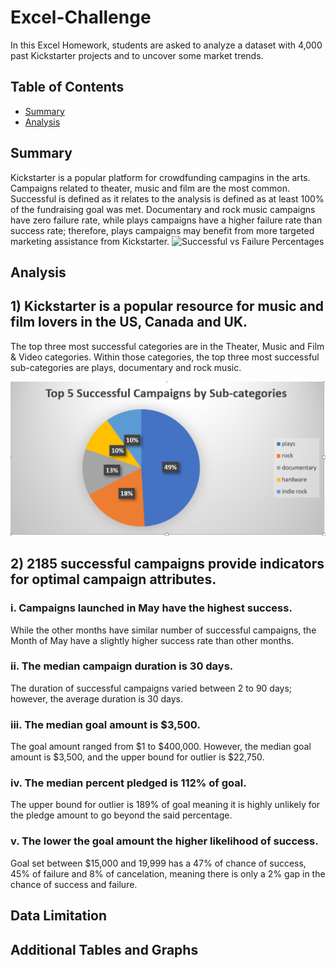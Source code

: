 # Excel-Challenge
In this Excel Homework, students are asked to analyze a dataset with 4,000 past Kickstarter projects and to uncover some market trends.

## Table of Contents ##
* [Summary](https://github.com/adriana-icasiano/Excel-challenge#Summary)
* [Analysis](https://github.com/adriana-icasiano/Excel-challenge#Analysis)
## Summary ##
Kickstarter is a popular platform for crowdfunding campagins in the arts. Campaigns related to theater, music and film are the most common. Successful is defined as it relates to the analysis is defined as at least 100% of the fundraising goal was met. Documentary and rock music campaigns have zero failure rate, while plays campaigns have a higher failure rate than success rate; therefore, plays campaigns may benefit from more targeted marketing assistance from Kickstarter.
![Successful vs Failure Percentages](https://https://github.com/adriana-icasiano/Excel-Challenge/blob/9ffd2485729ed910c9da63ddc2c2a7a5e59f67e0/Chart%203.PNG)

## Analysis ##
## 1) Kickstarter is a popular resource for music and film lovers in the US, Canada and UK. ##
The top three most successful categories are in the Theater, Music and Film & Video categories. Within those categories, the top three most successful sub-categories are plays, documentary and rock music. 

![Successful Campaign](https://github.com/adriana-icasiano/Excel-Challenge/blob/00ecb8fef9cd933315d3032c1d1ba0903b5f1aa7/Chart%201.PNG)

## 2) 2185 successful campaigns provide indicators for optimal campaign attributes. ##
 ### i.	Campaigns launched in May have the highest success. ###   
 While the other months have similar number of successful campaigns, the Month of May have a slightly higher success rate than other months. 
 ### ii. The median campaign duration is 30 days. ### 
 The duration of successful campaigns varied between 2 to 90 days; however, the average duration is 30 days.
 ### iii.	The median goal amount is $3,500. ### 
 The goal amount ranged from $1 to $400,000. However, the median goal amount is $3,500, and the upper bound for outlier is $22,750.
 ### iv.	The median percent pledged is 112% of goal. ### 
 The upper bound for outlier is 189% of goal meaning it is highly unlikely for the pledge amount to go beyond the said percentage.
 ### v.	The lower the goal amount the higher likelihood of success. ### 
 Goal set between $15,000 and 19,999 has a 47% of chance of success, 45% of failure and 8% of cancelation, meaning there is only a 2% gap in the chance of success and failure. 


## Data Limitation ##

## Additional Tables and Graphs ##
